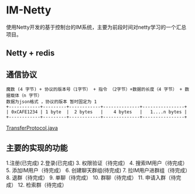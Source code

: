 # IM-Netty
使用Netty开发的基于控制台的IM系统，主要为前段时间对netty学习的一个汇总项目。

## Netty + redis

## 通信协议 

 ``` 
 魔数 (4 字节) + 协议的版本号（1字节） + 指令 （2字节）+数据的长度（4 字节） + 数据载体（n 字节）
 数据为json格式 ，协议的版本 暂时固定为 1
 +------------+---------+------------+--------------+----------------+
 | 0xCAFE1234 | 1 byte  |  2 bytes   |    4 bytes   |   1....n bytes |
 +------------+---------+------------+--------------+----------------+
 
```
[TransferProtocol.java](src/main/java/com/example/imnetty/protocol/TransferProtocol.java)



## 主要的实现的功能

1.注册(已完成)
2.登录(已完成)
3.  权限验证（待完成）
4.  搜索IM用户（待完成）
5.  添加IM用户（待完成）
6.  创建聊天群组(待完成)
7.  拉IM用户进群组（待完成）
8.  退群（待完成）
9.  单聊（待完成）
10. 群聊（待完成）
11. 申请入群（待完成）
12. 检索群（待完成）
